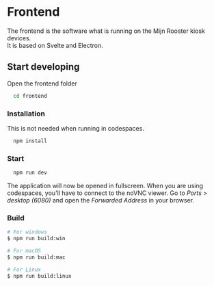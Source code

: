 
# Frontend

The frontend is the software what is running on the Mijn Rooster kiosk devices. \
It is based on Svelte and Electron.




## Start developing

Open the frontend folder

```bash
  cd frontend
```

### Installation
This is not needed when running in codespaces.

```bash
  npm install
```

### Start

```bash
  npm run dev
```

The application will now be opened in fullscreen. When you are using codespaces, you'll have to connect to the noVNC viewer. Go to _Ports_ > _desktop (6080)_ and open the _Forwarded Address_ in your browser.

### Build

```bash
# For windows
$ npm run build:win

# For macOS
$ npm run build:mac

# For Linux
$ npm run build:linux
```
    